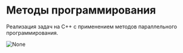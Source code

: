 # Методы программирования
Реализация задач на C++ с применением методов параллельного программирования.

![None](https://i.vimeocdn.com/video/32417161-60c72e2976147be40c622bb7098ada20ab4b16b60121becfb46f707c9f86462b-d)

